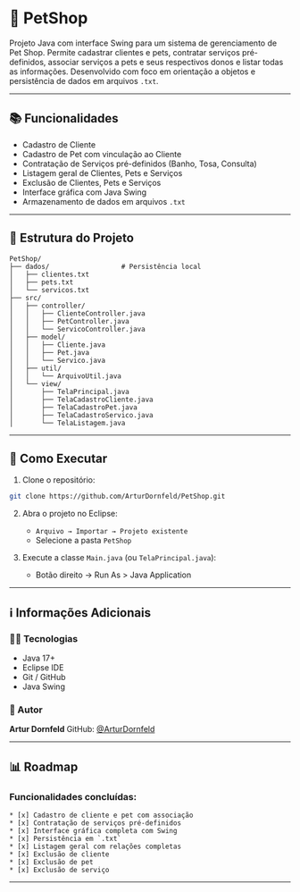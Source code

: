 # 🐾 PetShop

Projeto Java com interface Swing para um sistema de gerenciamento de Pet Shop. Permite cadastrar clientes e pets, contratar serviços pré-definidos, associar serviços a pets e seus respectivos donos e listar todas as informações. Desenvolvido com foco em orientação a objetos e persistência de dados em arquivos `.txt`.

---

## 📚 Funcionalidades

* Cadastro de Cliente
* Cadastro de Pet com vinculação ao Cliente
* Contratação de Serviços pré-definidos (Banho, Tosa, Consulta)
* Listagem geral de Clientes, Pets e Serviços
* Exclusão de Clientes, Pets e Serviços 
* Interface gráfica com Java Swing
* Armazenamento de dados em arquivos `.txt`

---

## 📁 Estrutura do Projeto

```
PetShop/
├── dados/                  # Persistência local
│   ├── clientes.txt
│   ├── pets.txt
│   └── servicos.txt
├── src/
│   ├── controller/
│   │   ├── ClienteController.java
│   │   ├── PetController.java
│   │   └── ServicoController.java
│   ├── model/
│   │   ├── Cliente.java
│   │   ├── Pet.java
│   │   └── Servico.java
│   ├── util/
│   │   └── ArquivoUtil.java
│   └── view/
│       ├── TelaPrincipal.java
│       ├── TelaCadastroCliente.java
│       ├── TelaCadastroPet.java
│       ├── TelaCadastroServico.java
│       └── TelaListagem.java
```

---

## 🚀 Como Executar

1. Clone o repositório:

```bash
git clone https://github.com/ArturDornfeld/PetShop.git
```

2. Abra o projeto no Eclipse:

   * `Arquivo → Importar → Projeto existente`
   * Selecione a pasta `PetShop`

3. Execute a classe `Main.java` (ou `TelaPrincipal.java`):

   * Botão direito → Run As > Java Application

---

## ℹ️ Informações Adicionais

### 👨‍💻 Tecnologias

* Java 17+
* Eclipse IDE
* Git / GitHub
* Java Swing

### 👤 Autor

**Artur Dornfeld**
GitHub: [@ArturDornfeld](https://github.com/ArturDornfeld)

---

## 📊 Roadmap

### Funcionalidades concluídas:
```
* [x] Cadastro de cliente e pet com associação
* [x] Contratação de serviços pré-definidos
* [x] Interface gráfica completa com Swing
* [x] Persistência em `.txt`
* [x] Listagem geral com relações completas
* [x] Exclusão de cliente
* [x] Exclusão de pet
* [x] Exclusão de serviço
```
---
